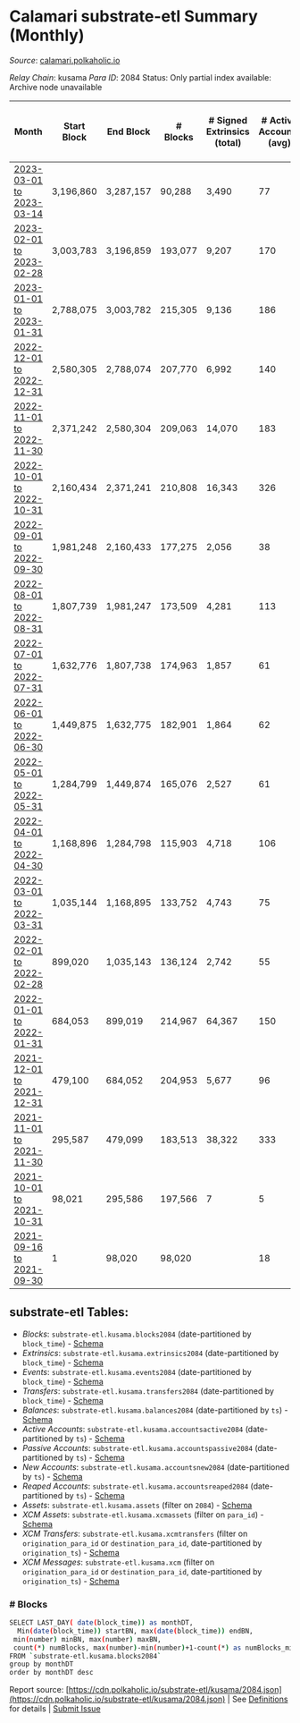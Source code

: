 # Calamari substrate-etl Summary (Monthly)

_Source_: [calamari.polkaholic.io](https://calamari.polkaholic.io)

*Relay Chain*: kusama
*Para ID*: 2084
Status: Only partial index available: Archive node unavailable


| Month | Start Block | End Block | # Blocks | # Signed Extrinsics (total) | # Active Accounts (avg) | # Addresses with Balances (max) | Issues |
| ----- | ----------- | --------- | -------- | --------------------------- | ----------------------- | ------------------------------- | ------ |
| [2023-03-01 to 2023-03-14](/kusama/2084-calamari/2023-03-31.md) | 3,196,860 | 3,287,157 | 90,288 | 3,490 | 77 | 35,666 | - 10 (0.01%) |   
| [2023-02-01 to 2023-02-28](/kusama/2084-calamari/2023-02-28.md) | 3,003,783 | 3,196,859 | 193,077 | 9,207 | 170 | 35,668 | -   |   
| [2023-01-01 to 2023-01-31](/kusama/2084-calamari/2023-01-31.md) | 2,788,075 | 3,003,782 | 215,305 | 9,136 | 186 | 35,178 | - 403 (0.19%) |   
| [2022-12-01 to 2022-12-31](/kusama/2084-calamari/2022-12-31.md) | 2,580,305 | 2,788,074 | 207,770 | 6,992 | 140 | 35,663 | -   |   
| [2022-11-01 to 2022-11-30](/kusama/2084-calamari/2022-11-30.md) | 2,371,242 | 2,580,304 | 209,063 | 14,070 | 183 | 35,675 | -   |   
| [2022-10-01 to 2022-10-31](/kusama/2084-calamari/2022-10-31.md) | 2,160,434 | 2,371,241 | 210,808 | 16,343 | 326 | 35,661 | -   |   
| [2022-09-01 to 2022-09-30](/kusama/2084-calamari/2022-09-30.md) | 1,981,248 | 2,160,433 | 177,275 | 2,056 | 38 | 26,650 | - 1,911 (1.07%) |   
| [2022-08-01 to 2022-08-31](/kusama/2084-calamari/2022-08-31.md) | 1,807,739 | 1,981,247 | 173,509 | 4,281 | 113 | 35,663 | -   |   
| [2022-07-01 to 2022-07-31](/kusama/2084-calamari/2022-07-31.md) | 1,632,776 | 1,807,738 | 174,963 | 1,857 | 61 | 35,663 | -   |   
| [2022-06-01 to 2022-06-30](/kusama/2084-calamari/2022-06-30.md) | 1,449,875 | 1,632,775 | 182,901 | 1,864 | 62 | 35,664 | -   |   
| [2022-05-01 to 2022-05-31](/kusama/2084-calamari/2022-05-31.md) | 1,284,799 | 1,449,874 | 165,076 | 2,527 | 61 | 35,664 | -   |   
| [2022-04-01 to 2022-04-30](/kusama/2084-calamari/2022-04-30.md) | 1,168,896 | 1,284,798 | 115,903 | 4,718 | 106 | 35,664 | -   |   
| [2022-03-01 to 2022-03-31](/kusama/2084-calamari/2022-03-31.md) | 1,035,144 | 1,168,895 | 133,752 | 4,743 | 75 | 35,663 | -   |   
| [2022-02-01 to 2022-02-28](/kusama/2084-calamari/2022-02-28.md) | 899,020 | 1,035,143 | 136,124 | 2,742 | 55 | 35,663 | -   |   
| [2022-01-01 to 2022-01-31](/kusama/2084-calamari/2022-01-31.md) | 684,053 | 899,019 | 214,967 | 64,367 | 150 | 35,664 | -   |   
| [2021-12-01 to 2021-12-31](/kusama/2084-calamari/2021-12-31.md) | 479,100 | 684,052 | 204,953 | 5,677 | 96 | 19,907 | -   |   
| [2021-11-01 to 2021-11-30](/kusama/2084-calamari/2021-11-30.md) | 295,587 | 479,099 | 183,513 | 38,322 | 333 | 19,205 | -   |   
| [2021-10-01 to 2021-10-31](/kusama/2084-calamari/2021-10-31.md) | 98,021 | 295,586 | 197,566 | 7 | 5 | 13 | -   |   
| [2021-09-16 to 2021-09-30](/kusama/2084-calamari/2021-09-30.md) | 1 | 98,020 | 98,020 |  | 18 | 9 | -   |   

## substrate-etl Tables:

* _Blocks_: `substrate-etl.kusama.blocks2084` (date-partitioned by `block_time`) - [Schema](/schema/balances.json)
* _Extrinsics_: `substrate-etl.kusama.extrinsics2084` (date-partitioned by `block_time`) - [Schema](/schema/extrinsics.json)
* _Events_: `substrate-etl.kusama.events2084` (date-partitioned by `block_time`) - [Schema](/schema/events.json)
* _Transfers_: `substrate-etl.kusama.transfers2084` (date-partitioned by `block_time`) - [Schema](/schema/transfers.json)
* _Balances_: `substrate-etl.kusama.balances2084` (date-partitioned by `ts`) - [Schema](/schema/balances.json)
* _Active Accounts_: `substrate-etl.kusama.accountsactive2084` (date-partitioned by `ts`) - [Schema](/schema/accountsactive.json)
* _Passive Accounts_: `substrate-etl.kusama.accountspassive2084` (date-partitioned by `ts`) - [Schema](/schema/accountspassive.json)
* _New Accounts_: `substrate-etl.kusama.accountsnew2084` (date-partitioned by `ts`) - [Schema](/schema/accountsnew.json)
* _Reaped Accounts_: `substrate-etl.kusama.accountsreaped2084` (date-partitioned by `ts`) - [Schema](/schema/accountsreaped.json)
* _Assets_: `substrate-etl.kusama.assets` (filter on `2084`) - [Schema](/schema/assets.json)
* _XCM Assets_: `substrate-etl.kusama.xcmassets` (filter on `para_id`) - [Schema](/schema/xcmassets.json)
* _XCM Transfers_: `substrate-etl.kusama.xcmtransfers` (filter on `origination_para_id` or `destination_para_id`, date-partitioned by `origination_ts`) - [Schema](/schema/xcmtransfers.json)
* _XCM Messages_: `substrate-etl.kusama.xcm` (filter on `origination_para_id` or `destination_para_id`, date-partitioned by `origination_ts`) - [Schema](/schema/xcm.json)

### # Blocks
```bash
SELECT LAST_DAY( date(block_time)) as monthDT,
  Min(date(block_time)) startBN, max(date(block_time)) endBN, 
 min(number) minBN, max(number) maxBN, 
 count(*) numBlocks, max(number)-min(number)+1-count(*) as numBlocks_missing 
FROM `substrate-etl.kusama.blocks2084` 
group by monthDT 
order by monthDT desc
```


Report source: [https://cdn.polkaholic.io/substrate-etl/kusama/2084.json](https://cdn.polkaholic.io/substrate-etl/kusama/2084.json) | See [Definitions](/DEFINITIONS.md) for details | [Submit Issue](https://github.com/colorfulnotion/substrate-etl/issues)
